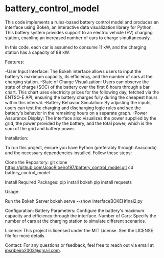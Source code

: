 # battery_control_model
This code implements a rules-based battery control model and produces an interface using Bokeh, an interactive data visualization library for Python.
This battery system provides support to an electric vehicle (EV) charging station, enabling an increased number of cars to charge simultaneously.

In this code, each car is assumed to consume 11 kW, and the charging station has a capacity of 88 kW.

Features:

-User Input Interface: The Bokeh interface allows users to input the battery's maximum capacity, its efficiency, and the number of cars at the charging station.
-State of Charge Visualization: Users can observe the state of charge (SOC) of the battery over the first 6 hours through a bar chart. This chart uses electricity prices for the following day, fetched via the ENTSO-E API, ensuring the battery charges fully during the cheapest hours within this interval.
-Battery Behavior Simulation: By adjusting the inputs, users can test the charging and discharging logic rules and see the battery's behavior in the remaining hours on a separate graph.
-Power Assurance Display: The interface also visualizes the power supplied by the grid, the power provided by the battery, and the total power, which is the sum of the grid and battery power.

Installation:

To run this project, ensure you have Python (preferably through Anaconda) and the necessary dependencies installed. Follow these steps:

Clone the Repository:
git clone https://github.com/JoaoRibeiro197/battery_control_model.git
cd battery_control_model

Install Required Packages:
pip install bokeh
pip install requests

Usage:

Run the Bokeh Server
bokeh serve --show InterfaceBOKEHfinal2.py

Configuration:
Battery Parameters: Configure the battery's maximum capacity and efficiency through the interface.
Number of Cars: Specify the number of cars at the charging station to simulate different scenarios.

License:
This project is licensed under the MIT License. See the LICENSE file for more details.

Contact:
For any questions or feedback, feel free to reach out via email at jpsribeiro2003@gmail.com.

